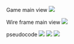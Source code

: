 
Game main view
<img src="https://i.imgur.com/4iJ9LlF.png"/>

Wire frame main view
<img src="https://i.imgur.com/uiczPwx.png"/>

pseudocode
<img src="https://i.imgur.com/obrmYx5.png"/>
<img src="https://i.imgur.com/WnVpFvm.png"/>
<img src="https://i.imgur.com/8PGQvPL.png"/>